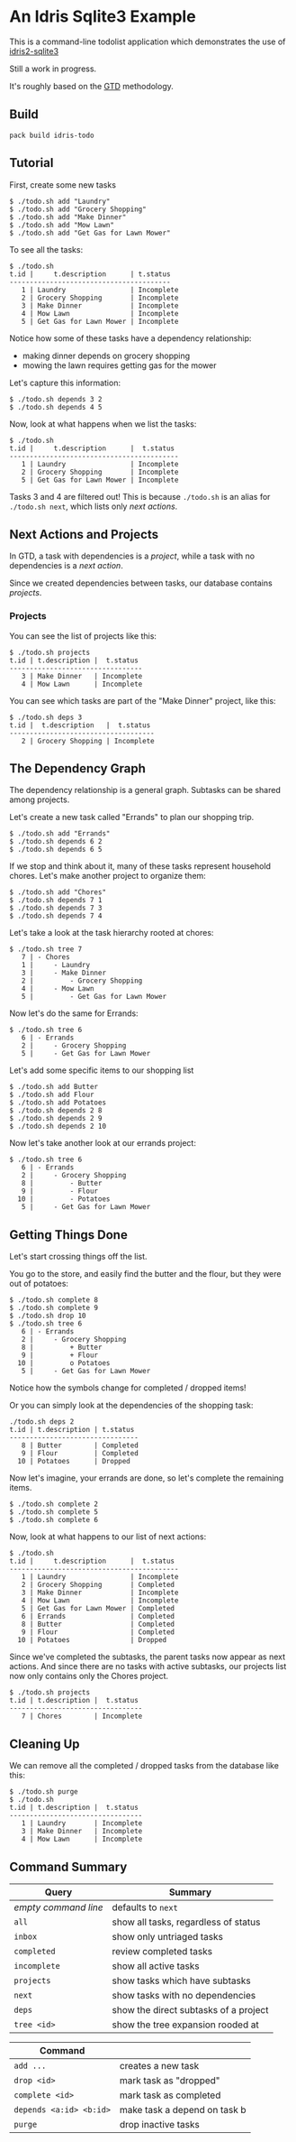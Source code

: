 # An Idris Sqlite3 Example

This is a command-line todolist application which demonstrates the use
of [idris2-sqlite3](https://github.com/stefan-hoeck/idris2-sqlite3/tree/main)

Still a work in progress.

It's roughly based on the
[GTD](https://en.wikipedia.org/wiki/Getting_Things_Done)
methodology.

## Build

```
pack build idris-todo
```

## Tutorial

First, create some new tasks

```
$ ./todo.sh add "Laundry"
$ ./todo.sh add "Grocery Shopping"
$ ./todo.sh add "Make Dinner"
$ ./todo.sh add "Mow Lawn"
$ ./todo.sh add "Get Gas for Lawn Mower"
```

To see all the tasks:

```
$ ./todo.sh
t.id |     t.description      | t.status
----------------------------------------
   1 | Laundry                | Incomplete
   2 | Grocery Shopping       | Incomplete
   3 | Make Dinner            | Incomplete
   4 | Mow Lawn               | Incomplete
   5 | Get Gas for Lawn Mower | Incomplete
```

Notice how some of these tasks have a dependency relationship:

- making dinner depends on grocery shopping
- mowing the lawn requires getting gas for the mower

Let's capture this information:

```
$ ./todo.sh depends 3 2
$ ./todo.sh depends 4 5
```

Now, look at what happens when we list the tasks:

```
$ ./todo.sh
t.id |     t.description      |  t.status 
------------------------------------------
   1 | Laundry                | Incomplete
   2 | Grocery Shopping       | Incomplete
   5 | Get Gas for Lawn Mower | Incomplete
```

Tasks 3 and 4 are filtered out! This is because `./todo.sh` is an
alias for `./todo.sh next`, which lists only *next actions*.

## Next Actions and Projects

In GTD, a task with dependencies is a *project*, while a task with no
dependencies is a *next action*.

Since we created dependencies between tasks, our database contains
*projects*.

### Projects

You can see the list of projects like this:

```
$ ./todo.sh projects
t.id | t.description |  t.status 
---------------------------------
   3 | Make Dinner   | Incomplete
   4 | Mow Lawn      | Incomplete
```

You can see which tasks are part of the "Make Dinner" project, like
this:

```
$ ./todo.sh deps 3
t.id |  t.description   |  t.status 
------------------------------------
   2 | Grocery Shopping | Incomplete
```

## The Dependency Graph

The dependency relationship is a general graph. Subtasks can be shared
among projects.

Let's create a new task called "Errands" to plan our shopping trip.

```
$ ./todo.sh add "Errands"
$ ./todo.sh depends 6 2
$ ./todo.sh depends 6 5
```

If we stop and think about it, many of these tasks represent household
chores. Let's make another project to organize them:

```
$ ./todo.sh add "Chores"
$ ./todo.sh depends 7 1
$ ./todo.sh depends 7 3
$ ./todo.sh depends 7 4
```

Let's take a look at the task hierarchy rooted at chores:

```
$ ./todo.sh tree 7
   7 | - Chores
   1 |     - Laundry
   3 |     - Make Dinner
   2 |         - Grocery Shopping
   4 |     - Mow Lawn
   5 |         - Get Gas for Lawn Mower
```

Now let's do the same for Errands:

```
$ ./todo.sh tree 6
   6 | - Errands
   2 |     - Grocery Shopping
   5 |     - Get Gas for Lawn Mower
```

Let's add some specific items to our shopping list

```
$ ./todo.sh add Butter
$ ./todo.sh add Flour
$ ./todo.sh add Potatoes
$ ./todo.sh depends 2 8
$ ./todo.sh depends 2 9
$ ./todo.sh depends 2 10
```

Now let's take another look at our errands project:

```
$ ./todo.sh tree 6
   6 | - Errands
   2 |     - Grocery Shopping
   8 |         - Butter
   9 |         - Flour
  10 |         - Potatoes
   5 |     - Get Gas for Lawn Mower
```

## Getting Things Done

Let's start crossing things off the list.

You go to the store, and easily find the butter and the flour, but
they were out of potatoes:

```
$ ./todo.sh complete 8
$ ./todo.sh complete 9
$ ./todo.sh drop 10
$ ./todo.sh tree 6
   6 | - Errands
   2 |     - Grocery Shopping
   8 |         + Butter
   9 |         + Flour
  10 |         o Potatoes
   5 |     - Get Gas for Lawn Mower
```

Notice how the symbols change for completed / dropped items!

Or you can simply look at the dependencies of the shopping task:

```
./todo.sh deps 2
t.id | t.description | t.status 
--------------------------------
   8 | Butter        | Completed
   9 | Flour         | Completed
  10 | Potatoes      | Dropped  
```


Now let's imagine, your errands are done, so let's complete the
remaining items.

```
$ ./todo.sh complete 2
$ ./todo.sh complete 5
$ ./todo.sh complete 6
```

Now, look at what happens to our list of next actions:

```
$ ./todo.sh
t.id |     t.description      |  t.status 
------------------------------------------
   1 | Laundry                | Incomplete
   2 | Grocery Shopping       | Completed 
   3 | Make Dinner            | Incomplete
   4 | Mow Lawn               | Incomplete
   5 | Get Gas for Lawn Mower | Completed 
   6 | Errands                | Completed
   8 | Butter                 | Completed 
   9 | Flour                  | Completed 
  10 | Potatoes               | Dropped   
```

Since we've completed the subtasks, the parent tasks now appear as
next actions. And since there are no tasks with active subtasks, our
projects list now only contains only the Chores project.

```
$ ./todo.sh projects
t.id | t.description |  t.status 
---------------------------------
   7 | Chores        | Incomplete
```

## Cleaning Up

We can remove all the completed / dropped tasks from the database like
this:

```
$ ./todo.sh purge
$ ./todo.sh
t.id | t.description |  t.status 
---------------------------------
   1 | Laundry       | Incomplete
   3 | Make Dinner   | Incomplete
   4 | Mow Lawn      | Incomplete
```

## Command Summary


| Query                   | Summary                               |
|-------------------------|---------------------------------------|
| *empty command line*    | defaults to `next`                    |
| `all`                   | show all tasks, regardless of status  |
| `inbox`                 | show only untriaged tasks             |
| `completed`             | review completed tasks                |
| `incomplete`            | show all active tasks                 |
| `projects`              | show tasks which have subtasks        |
| `next`                  | show tasks with no dependencies       |
| `deps`                  | show the direct subtasks of a project |
| `tree <id>`             | show the tree expansion rooded at <id>|

| Command                 |                                       |
|-------------------------|---------------------------------------|
| `add ...`               | creates a new task                    |
| `drop <id>`             | mark task as "dropped"                |
| `complete <id>`         | mark task as completed                |
| `depends <a:id> <b:id>` | make task a depend on task b          |
| `purge`                 | drop inactive tasks                   |



